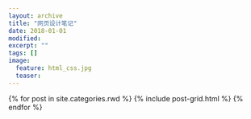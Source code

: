 ```yaml
---
layout: archive
title: "网页设计笔记"
date: 2018-01-01
modified:
excerpt: ""
tags: []
image:
  feature: html_css.jpg
  teaser:
---
```


<div class="tiles">
{% for post in site.categories.rwd %}
  {% include post-grid.html %}
{% endfor %}
</div><!-- /.tiles 把所有categories 有 rwd 的列出来-->
